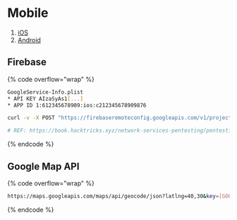 # Mobile

1. [iOS](ios.md)
2. [Android](android.md)

## Firebase

{% code overflow="wrap" %}
```sh
GoogleService-Info.plist
* API KEY AIzaSyAs1[...]
* APP ID 1:612345678909:ios:c212345678909876

curl -v -X POST "https://firebaseremoteconfig.googleapis.com/v1/projects/612345678909/namespaces/firebase:fetch?key=AIzaSyAs1[...]" -H "Content-Type: application/json" --data '{"appId": "1:612345678909:ios:c212345678909876", "appInstanceId": "PROD"}'

# REF: https://book.hacktricks.xyz/network-services-pentesting/pentesting-web/buckets/firebase-database
```
{% endcode %}

## Google Map API

{% code overflow="wrap" %}
```bash
https://maps.googleapis.com/maps/api/geocode/json?latlng=40,30&key=[GOOGLE_MAP_API]
```
{% endcode %}
